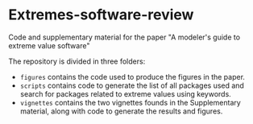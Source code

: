 # Extremes-software-review

Code and supplementary material for the paper "A modeler's guide to extreme value software"

The repository is divided in three folders:

- `figures` contains the code used to produce the figures in the paper.
- `scripts` contains code to generate the list of all packages used and search for packages related to extreme values using keywords.
- `vignettes` contains the two vignettes founds in the Supplementary material, along with code to generate the results and figures.
